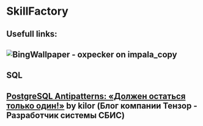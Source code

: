 # SkillFactory
## Usefull links:<br>

![BingWallpaper - oxpecker on impala_copy](https://github.com/AlexChanin/skillfactory/assets/61138564/f5876757-d7b9-4a5c-8f5f-3ce9abc36c7a)
<br>
---

## SQL<br>
[PostgreSQL Antipatterns: «Должен остаться только один!»](https://habr.com/ru/companies/tensor/articles/513324/) by kilor (Блог компании Тензор - Разработчик системы СБИС)
<br>
---

